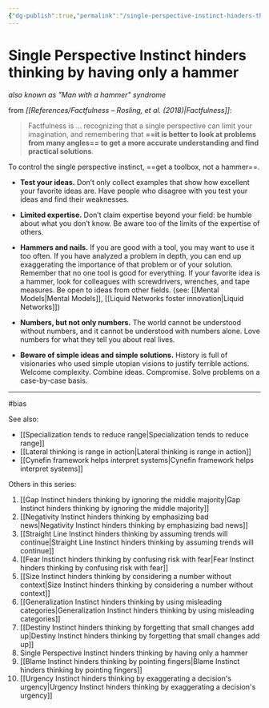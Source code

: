 ```yaml
---
{"dg-publish":true,"permalink":"/single-perspective-instinct-hinders-thinking-by-having-only-a-hammer/"}
---
```



# Single Perspective Instinct hinders thinking by having only a hammer
*also known as "Man with a hammer" syndrome*

from *[[References/Factfulness – Rosling, et al. (2018)\|Factfulness]]*:

> Factfulness is … recognizing that a single perspective can limit your imagination, and remembering that **==it is better to look at problems from many angles== to get a more accurate understanding and find practical solutions**.

To control the single perspective instinct, ==get a toolbox, not a hammer==.

- **Test your ideas.** Don’t only collect examples that show how excellent your favorite ideas are. Have people who disagree with you test your ideas and find their weaknesses.

- **Limited expertise.** Don’t claim expertise beyond your field: be humble about what you don’t know. Be aware too of the limits of the expertise of others.

- **Hammers and nails.** If you are good with a tool, you may want to use it too often. If you have analyzed a problem in depth, you can end up exaggerating the importance of that problem or of your solution. Remember that no one tool is good for everything. If your favorite idea is a hammer, look for colleagues with screwdrivers, wrenches, and tape measures. Be open to ideas from other fields. (see: [[Mental Models\|Mental Models]], [[Liquid Networks foster innovation\|Liquid Networks]])

- **Numbers, but not only numbers.** The world cannot be understood without numbers, and it cannot be understood with numbers alone. Love numbers for what they tell you about real lives.

- **Beware of simple ideas and simple solutions.** History is full of visionaries who used simple utopian visions to justify terrible actions. Welcome complexity. Combine ideas. Compromise. Solve problems on a case-by-case basis.

---
#bias 

See also:
- [[Specialization tends to reduce range\|Specialization tends to reduce range]]
- [[Lateral thinking is range in action\|Lateral thinking is range in action]]
- [[Cynefin framework helps interpret systems\|Cynefin framework helps interpret systems]]

Others in this series:
1. [[Gap Instinct hinders thinking by ignoring the middle majority\|Gap Instinct hinders thinking by ignoring the middle majority]]
2. [[Negativity Instinct hinders thinking by emphasizing bad news\|Negativity Instinct hinders thinking by emphasizing bad news]]
3. [[Straight Line Instinct hinders thinking by assuming trends will continue\|Straight Line Instinct hinders thinking by assuming trends will continue]]
4. [[Fear Instinct hinders thinking by confusing risk with fear\|Fear Instinct hinders thinking by confusing risk with fear]]
5. [[Size Instinct hinders thinking by considering a number without context\|Size Instinct hinders thinking by considering a number without context]]
6. [[Generalization Instinct hinders thinking by using misleading categories\|Generalization Instinct hinders thinking by using misleading categories]]
7. [[Destiny Instinct hinders thinking by forgetting that small changes add up\|Destiny Instinct hinders thinking by forgetting that small changes add up]]
8. Single Perspective Instinct hinders thinking by having only a hammer
9. [[Blame Instinct hinders thinking by pointing fingers\|Blame Instinct hinders thinking by pointing fingers]]
10. [[Urgency Instinct hinders thinking by exaggerating a decision's urgency\|Urgency Instinct hinders thinking by exaggerating a decision's urgency]]

